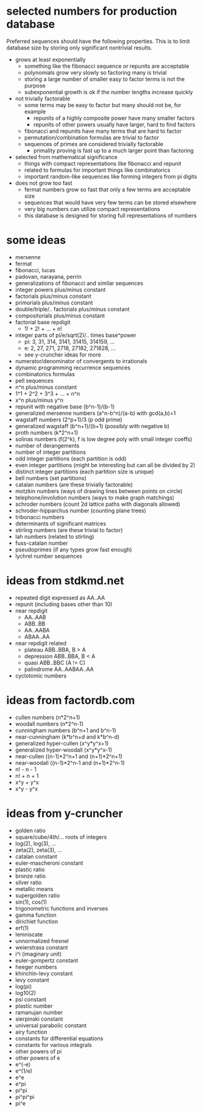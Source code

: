 # selected numbers for production database

Preferred sequences should have the following properties.
This is to limit database size by storing only significant nontrivial results.

- grows at least exponentially
  - something like the fibonacci sequence or repunits are acceptable
  - polynomials grow very slowly so factoring many is trivial
  - storing a large number of smaller easy to factor terms is not the purpose
  - subexponential growth is ok if the number lengths increase quickly
- not trivially factorable
  - some terms may be easy to factor but many should not be, for example
    - repunits of a highly composite power have many smaller factors
    - repunits of other powers usually have larger, hard to find factors
  - fibonacci and repunits have many terms that are hard to factor
  - permutation/combination formulas are trivial to factor
  - sequences of primes are considered trivially factorable
    - primality proving is fast up to a much larger point than factoring
- selected from mathematical significance
  - things with compact representations like fibonacci and repunit
  - related to formulas for important things like combinatorics
  - important random-like sequences like forming integers from pi digits
- does not grow too fast
  - fermat numbers grow so fast that only a few terms are acceptable size
  - sequences that would have very few terms can be stored elsewhere
  - very big numbers can utilize compact representations
  - this database is designed for storing full representations of numbers

# some ideas

- mersenne
- fermat
- fibonacci, lucas
- padovan, narayana, perrin
- generalizations of fibonacci and similar sequences
- integer powers plus/minus constant
- factorials plus/minus constant
- primorials plus/minus constant
- double/triple/.. factorials plus/minus constant
- compositorials plus/minus constant
- factorial base repdigit
  - 1! + 2! + ... + n!
- integer parts of pi/e/sqrt(2)/.. times base^power
  - pi: 3, 31, 314, 3141, 31415, 314159, ...
  - e: 2, 27, 271, 2718, 27182, 271828, ...
  - see y-cruncher ideas for more
- numerator/denominator of convergents to irrationals
- dynamic programming recurrence sequences
- combinatorics formulas
- pell sequences
- n^n plus/minus constant
- 1^1 + 2^2 + 3^3 + ... + n^n
- x^n plus/minus y^n
- repunit with negative base (b^n-1)/(b-1)
- generalized mersenne numbers (a^n-b^n)/(a-b) with gcd(a,b)=1
- wagstaff numbers (2^p+1)/3 (p odd prime)
- generalized wagstaff (b^n+1)/(b+1) (possibly with negative b)
- proth numbers (k\*2^n+1)
- solinas numbers (f(2^k), f is low degree poly with small integer coeffs)
- number of derangements
- number of integer partitions
- odd integer partitions (each partition is odd)
- even integer partitions (might be interesting but can all be divided by 2)
- distinct integer partitions (each partition size is unique)
- bell numbers (set partitions)
- catalan numbers (are these trivially factorable)
- motzkin numbers (ways of drawing lines between points on circle)
- telephone/involution numbers (ways to make graph matchings)
- schroder numbers (count 2d lattice paths with diagonals allowed)
- schroder-hipparchus number (counting plane trees)
- tribonacci numbers
- determinants of significant matrices
- stirling numbers (are these trivial to factor)
- lah numbers (related to stirling)
- fuss-catalan number
- pseudoprimes (if any types grow fast enough)
- lychrel number sequences

# ideas from stdkmd.net

- repeated digit expressed as AA..AA
- repunit (including bases other than 10)
- near repdigit
  - AA..AAB
  - ABB..BB
  - AA..AABA
  - ABAA..AA
- near repdigit related
  - plateau ABB..BBA, B > A
  - depression ABB..BBA, B < A
  - quasi ABB..BBC (A != C)
  - palindrome AA..AABAA..AA
- cyclotomic numbers

# ideas from factordb.com

- cullen numbers (n\*2^n+1)
- woodall numbers (n\*2^n-1)
- cunningham numbers (b^n+1 and b^n-1)
- near-cunningham (k\*b^n+d and k\*b^n-d)
- generalized hyper-cullen (x^y\*y^x+1)
- generalized hyper-woodall (x^y\*y^x-1)
- near-cullen ((n-1)\*2^n+1 and (n+1)\*2^n+1)
- near-woodall ((n-1)\*2^n-1 and (n+1)\*2^n-1)
- n! - n - 1
- n! + n + 1
- x^y + y^x
- x^y - y^x

# ideas from y-cruncher

- golden ratio
- square/cube/4th/... roots of integers
- log(2), log(3), ...
- zeta(2), zeta(3), ...
- catalan constant
- euler-mascheroni constant
- plastic ratio
- bronze ratio
- silver ratio
- metallic means
- supergolden ratio
- sin(1), cos(1)
- trigonometric functions and inverses
- gamma function
- dirichlet function
- erf(1)
- lemniscate
- unnormalized fresnel
- weierstrass constant
- i^i (imaginary unit)
- euler-gompertz constant
- heeger numbers
- khinchin-levy constant
- levy constant
- log(pi)
- log10(2)
- psi constant
- plastic number
- ramanujan number
- sierpinski constant
- universal parabolic constant
- airy function
- constants for differential equations
- constants for various integrals
- other powers of pi
- other powers of e
- e^(-e)
- e^(1/e)
- e^e
- e^pi
- pi^pi
- pi^pi^pi
- pi^e
